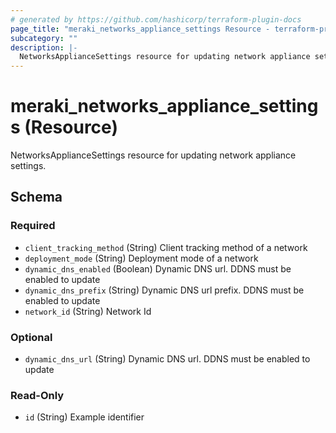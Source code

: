 ```yaml
---
# generated by https://github.com/hashicorp/terraform-plugin-docs
page_title: "meraki_networks_appliance_settings Resource - terraform-provider-meraki"
subcategory: ""
description: |-
  NetworksApplianceSettings resource for updating network appliance settings.
---
```


# meraki_networks_appliance_settings (Resource)

NetworksApplianceSettings resource for updating network appliance settings.



<!-- schema generated by tfplugindocs -->
## Schema

### Required

- `client_tracking_method` (String) Client tracking method of a network
- `deployment_mode` (String) Deployment mode of a network
- `dynamic_dns_enabled` (Boolean) Dynamic DNS url. DDNS must be enabled to update
- `dynamic_dns_prefix` (String) Dynamic DNS url prefix. DDNS must be enabled to update
- `network_id` (String) Network Id

### Optional

- `dynamic_dns_url` (String) Dynamic DNS url. DDNS must be enabled to update

### Read-Only

- `id` (String) Example identifier


